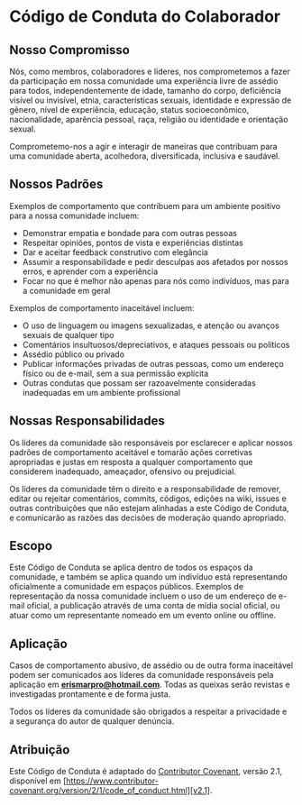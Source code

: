 # Código de Conduta do Colaborador

## Nosso Compromisso

Nós, como membros, colaboradores e líderes, nos comprometemos a fazer da participação em nossa comunidade uma experiência livre de assédio para todos, independentemente de idade, tamanho do corpo, deficiência visível ou invisível, etnia, características sexuais, identidade e expressão de gênero, nível de experiência, educação, status socioeconômico, nacionalidade, aparência pessoal, raça, religião ou identidade e orientação sexual.

Comprometemo-nos a agir e interagir de maneiras que contribuam para uma comunidade aberta, acolhedora, diversificada, inclusiva e saudável.

## Nossos Padrões

Exemplos de comportamento que contribuem para um ambiente positivo para a nossa comunidade incluem:

- Demonstrar empatia e bondade para com outras pessoas
- Respeitar opiniões, pontos de vista e experiências distintas
- Dar e aceitar feedback construtivo com elegância
- Assumir a responsabilidade e pedir desculpas aos afetados por nossos erros, e aprender com a experiência
- Focar no que é melhor não apenas para nós como indivíduos, mas para a comunidade em geral

Exemplos de comportamento inaceitável incluem:

- O uso de linguagem ou imagens sexualizadas, e atenção ou avanços sexuais de qualquer tipo
- Comentários insultuosos/depreciativos, e ataques pessoais ou políticos
- Assédio público ou privado
- Publicar informações privadas de outras pessoas, como um endereço físico ou de e-mail, sem a sua permissão explícita
- Outras condutas que possam ser razoavelmente consideradas inadequadas em um ambiente profissional

## Nossas Responsabilidades

Os líderes da comunidade são responsáveis por esclarecer e aplicar nossos padrões de comportamento aceitável e tomarão ações corretivas apropriadas e justas em resposta a qualquer comportamento que considerem inadequado, ameaçador, ofensivo ou prejudicial.

Os líderes da comunidade têm o direito e a responsabilidade de remover, editar ou rejeitar comentários, commits, códigos, edições na wiki, issues e outras contribuições que não estejam alinhadas a este Código de Conduta, e comunicarão as razões das decisões de moderação quando apropriado.

## Escopo

Este Código de Conduta se aplica dentro de todos os espaços da comunidade, e também se aplica quando um indivíduo está representando oficialmente a comunidade em espaços públicos. Exemplos de representação da nossa comunidade incluem o uso de um endereço de e-mail oficial, a publicação através de uma conta de mídia social oficial, ou atuar como um representante nomeado em um evento online ou offline.

## Aplicação

Casos de comportamento abusivo, de assédio ou de outra forma inaceitável podem ser comunicados aos líderes da comunidade responsáveis pela aplicação em **erismarpro@hotmail.com**. Todas as queixas serão revistas e investigadas prontamente e de forma justa.

Todos os líderes da comunidade são obrigados a respeitar a privacidade e a segurança do autor de qualquer denúncia.

## Atribuição

Este Código de Conduta é adaptado do [Contributor Covenant][homepage], versão 2.1, disponível em [https://www.contributor-covenant.org/version/2/1/code_of_conduct.html][v2.1].

[homepage]: https://www.contributor-covenant.org
[v2.1]: https://www.contributor-covenant.org/version/2/1/code_of_conduct.html
